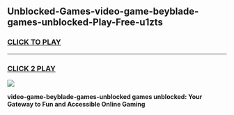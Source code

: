 
## Unblocked-Games-video-game-beyblade-games-unblocked-Play-Free-u1zts
<h3>
<a href="https://premium76.site?title=video-game-beyblade-games-unblocked&ref=22A">CLICK TO PLAY</a></h3>
<hr>

<h3>
<a href="https://premium76.site?title=video-game-beyblade-games-unblocked&ref=22A">CLICK 2 PLAY</a>
  
</h3>

<a href="https://premium76.site?title=video-game-beyblade-games-unblocked&ref=22A"><img src="https://clearcache.store/games.png"></a>


**video-game-beyblade-games-unblocked games unblocked: Your Gateway to Fun and Accessible Online Gaming**
